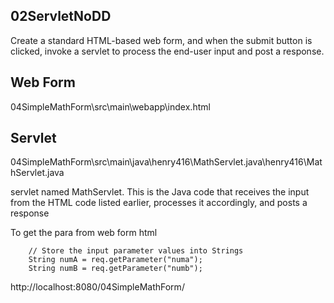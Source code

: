 02ServletNoDD
--------------
Create a standard HTML-based web form, and when the submit button is clicked, invoke a servlet to process the
end-user input and post a response.

Web Form
--------

04SimpleMathForm\src\main\webapp\index.html

Servlet
-------

04SimpleMathForm\src\main\java\henry416\MathServlet.java\henry416\MathServlet.java

servlet named MathServlet. This is the Java code that receives the input from the HTML code listed earlier, processes it accordingly, and posts a response

To get the para from web form html

        // Store the input parameter values into Strings
        String numA = req.getParameter("numa");
        String numB = req.getParameter("numb");
		
http://localhost:8080/04SimpleMathForm/